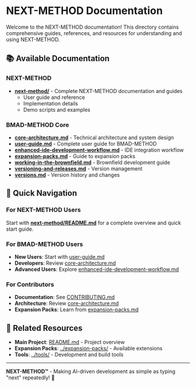 # NEXT-METHOD Documentation

Welcome to the NEXT-METHOD documentation! This directory contains comprehensive guides, references, and resources for understanding and using NEXT-METHOD.

## 📚 Available Documentation

### NEXT-METHOD
- **[next-method/](./next-method/)** - Complete NEXT-METHOD documentation and guides
  - User guide and reference
  - Implementation details
  - Demo scripts and examples

### BMAD-METHOD Core
- **[core-architecture.md](./core-architecture.md)** - Technical architecture and system design
- **[user-guide.md](./user-guide.md)** - Complete user guide for BMAD-METHOD
- **[enhanced-ide-development-workflow.md](./enhanced-ide-development-workflow.md)** - IDE integration workflow
- **[expansion-packs.md](./expansion-packs.md)** - Guide to expansion packs
- **[working-in-the-brownfield.md](./working-in-the-brownfield.md)** - Brownfield development guide
- **[versioning-and-releases.md](./versioning-and-releases.md)** - Version management
- **[versions.md](./versions.md)** - Version history and changes

## 🚀 Quick Navigation

### For NEXT-METHOD Users
Start with **[next-method/README.md](./next-method/README.md)** for a complete overview and quick start guide.

### For BMAD-METHOD Users
- **New Users**: Start with [user-guide.md](./user-guide.md)
- **Developers**: Review [core-architecture.md](./core-architecture.md)
- **Advanced Users**: Explore [enhanced-ide-development-workflow.md](./enhanced-ide-development-workflow.md)

### For Contributors
- **Documentation**: See [CONTRIBUTING.md](../CONTRIBUTING.md)
- **Architecture**: Review [core-architecture.md](./core-architecture.md)
- **Expansion Packs**: Learn from [expansion-packs.md](./expansion-packs.md)

## 🔗 Related Resources

- **Main Project**: [README.md](../README.md) - Project overview
- **Expansion Packs**: [../expansion-packs/](../expansion-packs/) - Available extensions
- **Tools**: [../tools/](../tools/) - Development and build tools

---

**NEXT-METHOD™** - Making AI-driven development as simple as typing "next" repeatedly! 🚀

